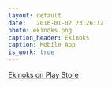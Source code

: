 ```yaml
---
layout: default
date:   2016-01-02 23:26:12
photo: ekinoks.png
caption_header: Ekinoks
caption: Mobile App
is_work: true
---
```

[Ekinoks on Play Store](https://play.google.com/store/apps/details?id=org.zerronlabs.ekinoks)
